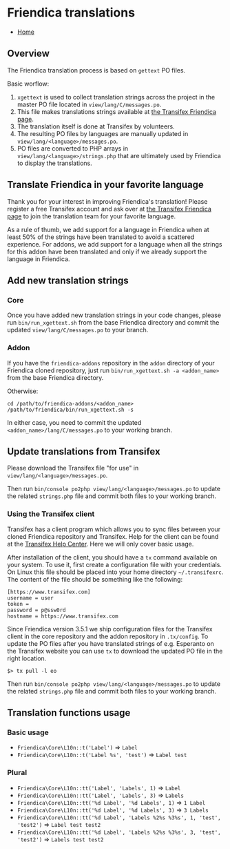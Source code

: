 Friendica translations
======================

* [Home](help)

## Overview

The Friendica translation process is based on `gettext` PO files.

Basic worflow:
1. `xgettext` is used to collect translation strings across the project in the master PO file located in `view/lang/C/messages.po`.
2. This file makes translations strings available at [the Transifex Friendica page](https://www.transifex.com/Friendica/friendica/dashboard/).
3. The translation itself is done at Transifex by volunteers.
4. The resulting PO files by languages are manually updated in `view/lang/<language>/messages.po`.
5. PO files are converted to PHP arrays in `view/lang/<language>/strings.php` that are ultimately used by Friendica to display the translations.

## Translate Friendica in your favorite language

Thank you for your interest in improving Friendica's translation!
Please register a free Transifex account and ask over at [the Transifex Friendica page](https://www.transifex.com/Friendica/friendica/dashboard/) to join the translation team for your favorite language.

As a rule of thumb, we add support for a language in Friendica when at least 50% of the strings have been translated to avoid a scattered experience.
For addons, we add support for a language when all the strings for this addon have been translated and only if we already support the language in Friendica.

## Add new translation strings

### Core

Once you have added new translation strings in your code changes, please run `bin/run_xgettext.sh` from the base Friendica directory and commit the updated `view/lang/C/messages.po` to your branch.

### Addon

If you have the `friendica-addons` repository in the `addon` directory of your Friendica cloned repository, just run `bin/run_xgettext.sh -a <addon_name>` from the base Friendica directory.

Otherwise:

	cd /path/to/friendica-addons/<addon_name>
	/path/to/friendica/bin/run_xgettext.sh -s

In either case, you need to commit the updated `<addon_name>/lang/C/messages.po` to your working branch.

## Update translations from Transifex

Please download the Transifex file "for use" in `view/lang/<language>/messages.po`.

Then run `bin/console po2php view/lang/<language>/messages.po` to update the related `strings.php` file and commit both files to your working branch.

### Using the Transifex client

Transifex has a client program which allows you to sync files between your cloned Friendica repository and Transifex.
Help for the client can be found at the [Transifex Help Center](https://docs.transifex.com/client/introduction).
Here we will only cover basic usage.

After installation of the client, you should have a `tx` command available on your system.
To use it, first create a configuration file with your credentials.
On Linux this file should be placed into your home directory `~/.transifexrc`.
The content of the file should be something like the following:

    [https://www.transifex.com]
    username = user
    token =
    password = p@ssw0rd
    hostname = https://www.transifex.com

Since Friendica version 3.5.1 we ship configuration files for the Transifex client in the core repository and the addon repository in `.tx/config`.
To update the PO files after you have translated strings of e.g. Esperanto on the Transifex website you can use `tx` to download the updated PO file in the right location.

    $> tx pull -l eo

Then run `bin/console po2php view/lang/<language>/messages.po` to update the related `strings.php` file and commit both files to your working branch.

## Translation functions usage

### Basic usage

- `Friendica\Core\L10n::t('Label')` => `Label`
- `Friendica\Core\L10n::t('Label %s', 'test')` => `Label test`

### Plural

- `Friendica\Core\L10n::tt('Label', 'Labels', 1)` => `Label`
- `Friendica\Core\L10n::tt('Label', 'Labels', 3)` => `Labels`
- `Friendica\Core\L10n::tt('%d Label', '%d Labels', 1)` => `1 Label`
- `Friendica\Core\L10n::tt('%d Label', '%d Labels', 3)` => `3 Labels`
- `Friendica\Core\L10n::tt('%d Label', 'Labels %2%s %3%s', 1, 'test', 'test2')` => `Label test test2`
- `Friendica\Core\L10n::tt('%d Label', 'Labels %2%s %3%s', 3, 'test', 'test2')` => `Labels test test2`
